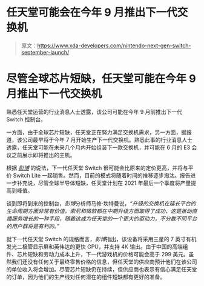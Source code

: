 # 任天堂可能会在今年 9 月推出下一代交换机

> 原文：<https://www.xda-developers.com/nintendo-next-gen-switch-september-launch/>

# 尽管全球芯片短缺，任天堂可能在今年 9 月推出下一代交换机

熟悉任天堂运营的行业消息人士透露，该公司可能在今年 9 月前推出下一代 Switch 控制台。

一方面，由于全球芯片短缺，任天堂正在努力满足交换机需求，另一方面，据报道，该公司最早将于今年 7 月开始生产下一代交换机。熟悉此事的行业消息人士透露，任天堂可能在未来几个月内开始组装下一款交换机，并可能在 6 月的 E3 会议之前展示即将推出的主机。

根据 [*彭博*](https://www.bloomberg.com/news/articles/2021-05-27/nintendo-plans-upgraded-switch-replacement-as-soon-as-september) 的说法，下一代任天堂 Switch 很可能会比原来的定价更高，并将与平价 Switch Lite 一起销售。然而，目前的模式将随着时间的推移逐步淘汰。报告进一步补充说，尽管全球半导体短缺，任天堂计划在 2021 年最后一个季度将产量提高到峰值。

谈到即将到来的控制台，*彭博*分析师马修·坎特曼说，*“升级的交换机在延长平台的生命周期方面非常有价值。索尼和微软都在中期升级方面取得了成功，这是推动直播服务增长的一种手段，随着这成为任天堂的一个更大的驱动力，不分散不同平台的用户群将是有利的。”*

就下一代任天堂 Switch 的规格而言，*彭博*指出，该设备将采用三星的 7 英寸有机发光二极管显示屏和英伟达的更快 GPU，并支持 4K 输出。由于中国的高端组件、芯片短缺和劳动力成本上升，下一代游戏机的价格可能会高于 299 美元。虽然我们还没有任何关于最终零售价格的信息，但任天堂的供应商预计他们在该公司的单位收入将会增加。尽管芯片短缺仍在持续，但供应商也表示有信心满足任天堂的订单，因为他们的生产线对任何潜在的组件短缺都有更好的准备。